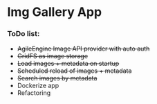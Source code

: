 # Img Gallery App

### ToDo list:
* ~~AgileEngine Image API provider with auto auth~~
* ~~GridFS as image storage~~
* ~~Load images + metadata on startup~~
* ~~Scheduled reload of images + metadata~~
* ~~Search images by metadata~~
* Dockerize app
* Refactoring
